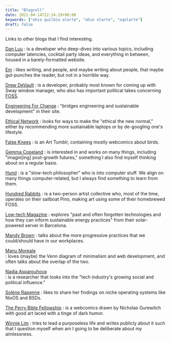 ```yaml
---
title: "Blogroll"
date: 2021-04-14T22:24:19+08:00
keywords: ["ohio quilbio olarte", "ohio olarte", "oqolarte"]
draft: false
---
```

Links to other blogs that I find interesting.

[Dan Luu](https://danluu.com)
: is a developer who deep-dives into various topics,
including computer latencies, cocktail party ideas, and
everything in between, housed in a barely-formatted website.

[Em](https://www.conscienceround.com/)
: likes writing, and people, and maybe writing about people, that maybe
gut-punches the reader, but not in a horrible way.

[Drew DeVault](https://drewdevault.com)
: is a developer, probably most known for coming up with Sway window manager, who also has important political takes concerning [FOSS](/foss).

[Engineering For Change](https://www.engineeringforchange.org)
: "bridges engineering and sustainable development" in their site.

[Ethical Network](https://ethical.net)
: looks for ways to make the "ethical the new normal," either by
recommending
more sustainable laptops or by de-googling one's lifestyle.

[False Knees](https://falseknees.tumblr.com/)
: is an Art Tumblr, containing mostly webcomics about birds.

[Gemma Copeland](https://gemmacope.land/)
: is interested in and works on many things, including "imagin[ing] post-growth
futures," something I also find myself thinking about on a regular
basis.

[Hund](https://hunden.linuxkompis.se/)
: is a "slow-tech philosopher" who is into computer stuff. We
align on many things computer-related, but I always find
something to learn from them.

[Hundred Rabbits](https://100r.co)
: is a two-person artist collective who, most of the time, operates on their
sailboat Pino, making art using some of their homebrewed FOSS.

[Low-tech Magazine](https://solar.lowtechmagazine.com)
: explores "past and often
forgotten technologies and how they can inform sustainable energy
practices" from their solar-powered server in Barcelona.

[Mandy Brown](https://everythingchanges.us/)
: talks about the more progressive practices that we could/should have
in our workplaces.

[Manu Moreale](https://manuelmoreale.com/)  
: loves (maybe) the Venn diagram of minimalism and web development,
and often talks about the overlap of the two.

[Nadia Asparouhova](https://nadia.xyz/)  
: is a researcher that looks into the "tech industry's growing social
and political influence."

[Solène Rapenne](https://dataswamp.org/~solene/)
: likes to share her findings on niche operating systems like NixOS
and BSDs.

[The Perry Bible Fellowship](https://pbfcomics.com/)
: is a webcomics drawn by Nicholas Gurewitch with good art laced with a
tinge of dark humor.

[Winnie Lim](https://winnielim.org/)
: tries to lead a purposeless life and writes publicly about it such
that I question myself when am I going to be deliberate about my
aimlessness.
